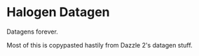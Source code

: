 # Halogen Datagen

Datagens forever.

Most of this is copypasted hastily from Dazzle 2's datagen stuff.